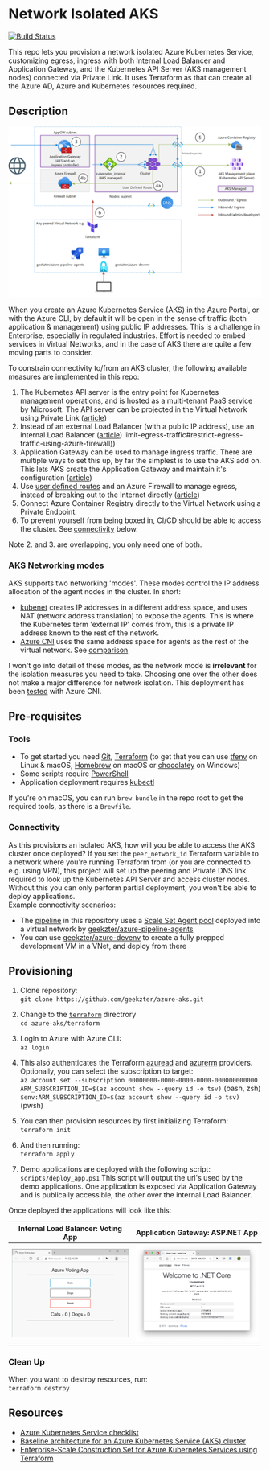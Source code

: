 # Network Isolated AKS

[![Build Status](https://dev.azure.com/ericvan/VDC/_apis/build/status/azure-aks-ci?branchName=main)](https://dev.azure.com/ericvan/VDC/_build/latest?definitionId=85&branchName=main)

This repo lets you provision a network isolated Azure Kubernetes Service, customizing egress, ingress with both Internal Load Balancer and Application Gateway, and the Kubernetes API Server (AKS management nodes) connected via Private Link. It uses Terraform as that can create all the Azure AD, Azure and Kubernetes resources required.
 
## Description
![alt text](visuals/diagram.png "Network view")

When you create an Azure Kubernetes Service (AKS) in the Azure Portal, or with the Azure CLI, by default it will be open in the sense of traffic (both application & management) using public IP addresses. This is a challenge in Enterprise, especially in regulated industries. Effort is needed to embed services in Virtual Networks, and in the case of AKS there are quite a few moving parts to consider.

To constrain connectivity to/from an AKS cluster, the following available measures are implemented in this repo:

1. The Kubernetes API server is the entry point for Kubernetes management operations, and is hosted as a multi-tenant PaaS service by Microsoft. The API server can be projected in the Virtual Network using Private Link ([article](https://docs.microsoft.com/en-us/azure/aks/private-clusters))
1. Instead of an external Load Balancer (with a public IP address), use an internal Load Balancer ([article](https://docs.microsoft.com/en-us/azure/aks/internal-lb))
limit-egress-traffic#restrict-egress-traffic-using-azure-firewall))
1. Application Gateway can be used to manage ingress traffic. There are multiple ways to set this up, by far the simplest is to use the AKS add on. This lets AKS create the Application Gateway and maintain it's configuration ([article](https://docs.microsoft.com/en-us/azure/application-gateway/tutorial-ingress-controller-add-on-existing))   
1. Use [user defined routes](https://docs.microsoft.com/en-us/azure/aks/egress-outboundtype) and an Azure Firewall to manage egress, instead of breaking out to the Internet directly ([article](https://docs.microsoft.com/en-us/azure/aks/limit-egress-traffic#restrict-egress-traffic-using-azure-firewall))
1. Connect Azure Container Registry directly to the Virtual Network using a Private Endpoint.
1. To prevent yourself from being boxed in, CI/CD should be able to access the cluster. See [connectivity](#connectivity) below.

Note 2. and 3. are overlapping, you only need one of both.

### AKS Networking modes
AKS supports two networking 'modes'. These modes control the IP address allocation of the agent nodes in the cluster. In short: 
- [kubenet](https://docs.microsoft.com/en-us/azure/aks/configure-kubenet) creates IP addresses in a different address space, and uses NAT (network address translation) to expose the agents. This is where the Kubernetes term 'external IP' comes from, this is a private IP address known to the rest of the network. 
- [Azure CNI](https://docs.microsoft.com/en-us/azure/aks/configure-azure-cni) uses the same address space for agents as the rest of the virtual network.
See [comparison](https://docs.microsoft.com/en-us/azure/aks/concepts-network#compare-network-models)

I won't go into detail of these modes, as the network mode is __irrelevant__ for the isolation measures you need to take. Choosing one over the other does not make a major difference for network isolation. This deployment has been [tested](https://dev.azure.com/ericvan/VDC/_build/latest?definitionId=85&branchName=main) with Azure CNI.

## Pre-requisites
### Tools
- To get started you need [Git](https://git-scm.com/), [Terraform](https://www.terraform.io/downloads.html) (to get that you can use [tfenv](https://github.com/tfutils/tfenv) on Linux & macOS, [Homebrew](https://github.com/hashicorp/homebrew-tap) on macOS or [chocolatey](https://chocolatey.org/packages/terraform) on Windows)
- Some scripts require [PowerShell](https://github.com/PowerShell/PowerShell#get-powershell)
- Application deployment requires [kubectl](https://kubernetes.io/docs/tasks/tools/install-kubectl/)

If you're on macOS, you can run `brew bundle` in the repo root to get the required tools, as there is a `Brewfile`. 

### Connectivity
As this provisions an isolated AKS, how will you be able to access the AKS cluster once deployed? If you set the `peer_network_id` Terraform variable to a network where you're running Terraform from (or you are connected to e.g. using VPN), this project will set up the peering and Private DNS link required to look up the Kubernetes API Server and access cluster nodes. Without this you can only perform partial deployment, you won't be able to deploy applications.   
Example connectivity scenarios:
- The [pipeline](pipelines/azure-aks-ci.yml) in this repository uses a [Scale Set Agent pool](https://docs.microsoft.com/en-us/azure/devops/pipelines/agents/scale-set-agents?view=azure-devops) deployed into a virtual network by [geekzter/azure-pipeline-agents](https://github.com/geekzter/azure-pipeline-agents)
- You can use [geekzter/azure-devenv](https://github.com/geekzter/azure-devenv) to create a fully prepped development VM in a VNet, and deploy from there

## Provisioning
1. Clone repository:  
`git clone https://github.com/geekzter/azure-aks.git`  

1. Change to the [`terraform`](./terraform) directrory  
`cd azure-aks/terraform`

1. Login to Azure with Azure CLI:  
`az login`   

1. This also authenticates the Terraform [azuread](https://registry.terraform.io/providers/hashicorp/azuread/latest/docs/guides/azure_cli) and [azurerm](https://registry.terraform.io/providers/hashicorp/azurerm/latest/docs/guides/azure_cli) providers. Optionally, you can select the subscription to target:  
`az account set --subscription 00000000-0000-0000-0000-000000000000`   
`ARM_SUBSCRIPTION_ID=$(az account show --query id -o tsv)` (bash, zsh)   
`$env:ARM_SUBSCRIPTION_ID=$(az account show --query id -o tsv)` (pwsh)   

1. You can then provision resources by first initializing Terraform:   
`terraform init`  

1. And then running:  
`terraform apply`

1. Demo applications are deployed with the following script:  
`scripts/deploy_app.ps1`
This script will output the url's used by the demo applications. One application is exposed via Application Gateway and is publically accessible, the other over the internal Load Balancer.

Once deployed the applications will look like this:

Internal Load Balancer: Voting App  |Application Gateway: ASP.NET App
:----------------:|:-----------------:
![](visuals/votingapp.png)|![](visuals/aspnetapp.png)


### Clean Up
When you want to destroy resources, run:   
`terraform destroy`


## Resources
- [Azure Kubernetes Service checklist](https://www.the-aks-checklist.com/)
- [Baseline architecture for an Azure Kubernetes Service (AKS) cluster](https://aka.ms/architecture/aks-baseline)
- [Enterprise-Scale Construction Set for Azure Kubernetes Services using Terraform](https://github.com/Azure/caf-terraform-landingzones-starter/tree/starter/enterprise_scale/construction_sets/aks/online/aks_secure_baseline)